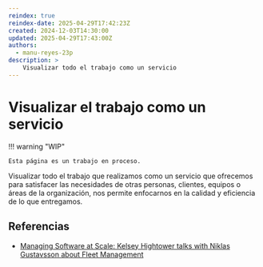 ```yaml
---
reindex: true
reindex-date: 2025-04-29T17:42:23Z
created: 2024-12-03T14:30:00
updated: 2025-04-29T17:43:00Z
authors:
  - manu-reyes-23p
description: >
    Visualizar todo el trabajo como un servicio
---
```


# Visualizar el trabajo como un servicio

!!! warning "WIP"

    Esta página es un trabajo en proceso.

Visualizar todo el trabajo que realizamos como un servicio que ofrecemos para satisfacer las necesidades de otras personas, clientes, equipos o áreas de la organización, nos permite enfocarnos en la calidad y eficiencia de lo que entregamos.

## Referencias

- [Managing Software at Scale: Kelsey Hightower talks with Niklas Gustavsson about Fleet Management](https://youtu.be/o4NvTvLE4rE?si=JrQi1DOl4Fm1FEQU)
